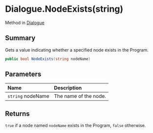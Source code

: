 # Dialogue.NodeExists(string)

Method in [Dialogue](/api/csharp/yarn.dialogue.md)

## Summary


Gets a value indicating whether a specified node exists in the
Program.


```csharp
public bool NodeExists(string nodeName)
```

## Parameters

|Name|Description|
|:---|:---|
|`string` nodeName|The name of the node.|

## Returns

<code>true</code>  if a node named  <code>nodeName</code> 
exists in the Program,  <code>false</code> 
otherwise.


